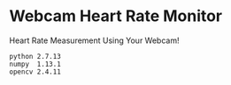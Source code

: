 # Webcam Heart Rate Monitor
Heart Rate Measurement Using Your Webcam!

```
python 2.7.13
numpy  1.13.1
opencv 2.4.11
```
